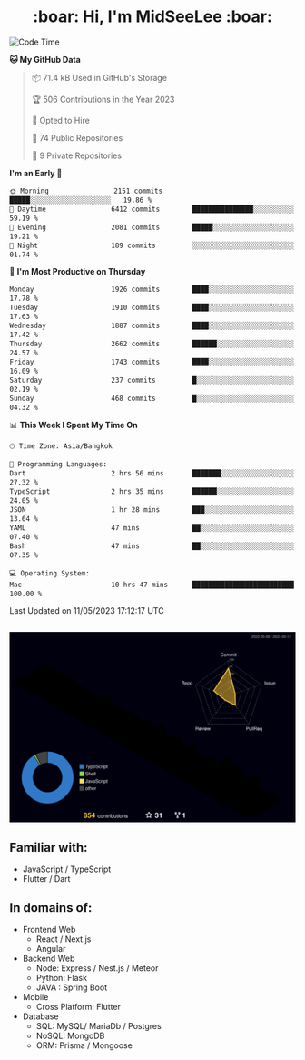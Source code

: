 <h1 align="center"> :boar: Hi, I'm MidSeeLee :boar:</h1>
 
<!--START_SECTION:waka-->
![Code Time](http://img.shields.io/badge/Code%20Time-574%20hrs%2058%20mins-blue)

**🐱 My GitHub Data** 

> 📦 71.4 kB Used in GitHub's Storage 
 > 
> 🏆 506 Contributions in the Year 2023
 > 
> 💼 Opted to Hire
 > 
> 📜 74 Public Repositories 
 > 
> 🔑 9 Private Repositories 
 > 
**I'm an Early 🐤** 

```text
🌞 Morning                2151 commits        █████░░░░░░░░░░░░░░░░░░░░   19.86 % 
🌆 Daytime                6412 commits        ███████████████░░░░░░░░░░   59.19 % 
🌃 Evening                2081 commits        █████░░░░░░░░░░░░░░░░░░░░   19.21 % 
🌙 Night                  189 commits         ░░░░░░░░░░░░░░░░░░░░░░░░░   01.74 % 
```
📅 **I'm Most Productive on Thursday** 

```text
Monday                   1926 commits        ████░░░░░░░░░░░░░░░░░░░░░   17.78 % 
Tuesday                  1910 commits        ████░░░░░░░░░░░░░░░░░░░░░   17.63 % 
Wednesday                1887 commits        ████░░░░░░░░░░░░░░░░░░░░░   17.42 % 
Thursday                 2662 commits        ██████░░░░░░░░░░░░░░░░░░░   24.57 % 
Friday                   1743 commits        ████░░░░░░░░░░░░░░░░░░░░░   16.09 % 
Saturday                 237 commits         █░░░░░░░░░░░░░░░░░░░░░░░░   02.19 % 
Sunday                   468 commits         █░░░░░░░░░░░░░░░░░░░░░░░░   04.32 % 
```


📊 **This Week I Spent My Time On** 

```text
🕑︎ Time Zone: Asia/Bangkok

💬 Programming Languages: 
Dart                     2 hrs 56 mins       ███████░░░░░░░░░░░░░░░░░░   27.32 % 
TypeScript               2 hrs 35 mins       ██████░░░░░░░░░░░░░░░░░░░   24.05 % 
JSON                     1 hr 28 mins        ███░░░░░░░░░░░░░░░░░░░░░░   13.64 % 
YAML                     47 mins             ██░░░░░░░░░░░░░░░░░░░░░░░   07.40 % 
Bash                     47 mins             ██░░░░░░░░░░░░░░░░░░░░░░░   07.35 % 

💻 Operating System: 
Mac                      10 hrs 47 mins      █████████████████████████   100.00 % 
```


 Last Updated on 11/05/2023 17:12:17 UTC
<!--END_SECTION:waka-->

##

![](./profile-3d-contrib/profile-night-rainbow.svg)

## Familiar with:
- JavaScript / TypeScript
- Flutter / Dart

## In domains of:
- Frontend Web
  - React / Next.js
  - Angular
- Backend Web
  - Node: Express / Nest.js / Meteor
  - Python: Flask
  - JAVA : Spring Boot
- Mobile
  - Cross Platform: Flutter
- Database
  - SQL: MySQL/ MariaDb / Postgres
  - NoSQL: MongoDB
  - ORM: Prisma / Mongoose
